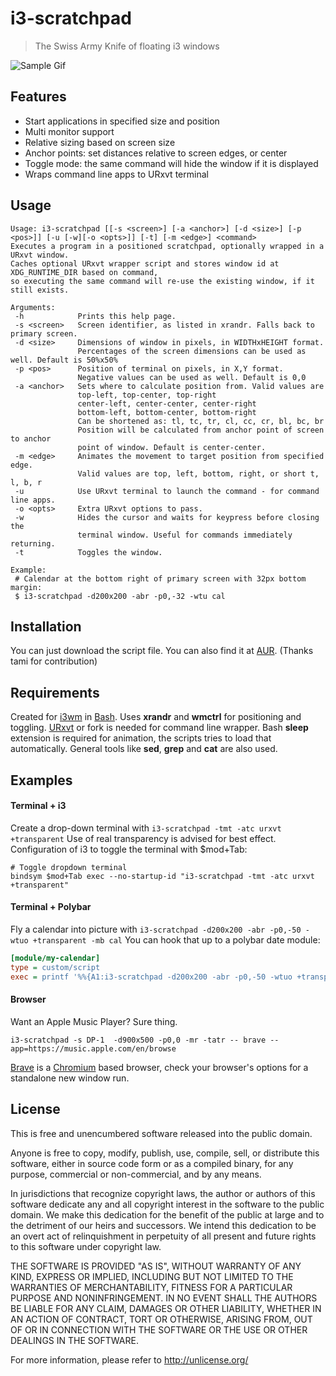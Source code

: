 i3-scratchpad
=============
>The Swiss Army Knife of floating i3 windows

![Sample Gif](https://gitlab.com/aquator/i3-scratchpad/-/raw/master/sample.gif)

Features
--------
- Start applications in specified size and position
- Multi monitor support
- Relative sizing based on screen size
- Anchor points: set distances relative to screen edges, or center
- Toggle mode: the same command will hide the window if it is displayed
- Wraps command line apps to URxvt terminal

Usage
-----
```
Usage: i3-scratchpad [[-s <screen>] [-a <anchor>] [-d <size>] [-p <pos>]] [-u [-w][-o <opts>]] [-t] [-m <edge>] <command>
Executes a program in a positioned scratchpad, optionally wrapped in a URxvt window.
Caches optional URxvt wrapper script and stores window id at XDG_RUNTIME_DIR based on command,
so executing the same command will re-use the existing window, if it still exists.

Arguments:
 -h            Prints this help page.
 -s <screen>   Screen identifier, as listed in xrandr. Falls back to primary screen.
 -d <size>     Dimensions of window in pixels, in WIDTHxHEIGHT format.
               Percentages of the screen dimensions can be used as well. Default is 50%x50%
 -p <pos>      Position of terminal on pixels, in X,Y format.
               Negative values can be used as well. Default is 0,0
 -a <anchor>   Sets where to calculate position from. Valid values are
               top-left, top-center, top-right
               center-left, center-center, center-right
               bottom-left, bottom-center, bottom-right
               Can be shortened as: tl, tc, tr, cl, cc, cr, bl, bc, br
               Position will be calculated from anchor point of screen to anchor
               point of window. Default is center-center.
 -m <edge>     Animates the movement to target position from specified edge.
               Valid values are top, left, bottom, right, or short t, l, b, r
 -u            Use URxvt terminal to launch the command - for command line apps.
 -o <opts>     Extra URxvt options to pass.
 -w            Hides the cursor and waits for keypress before closing the
               terminal window. Useful for commands immediately returning.
 -t            Toggles the window.

Example:
 # Calendar at the bottom right of primary screen with 32px bottom margin:
 $ i3-scratchpad -d200x200 -abr -p0,-32 -wtu cal
```

Installation
------------
You can just download the script file. You can also find it at [AUR](https://aur.archlinux.org/packages/i3-scratchpad-git/). (Thanks tami for contribution)

Requirements
------------
Created for [i3wm] in [Bash]. Uses **xrandr** and **wmctrl** for positioning and toggling. [URxvt] or fork is needed for command line wrapper. Bash **sleep** extension is required for animation, the scripts tries to load that automatically. General tools like **sed**, **grep** and **cat** are also used.

Examples
--------
#### Terminal + i3
Create a drop-down terminal with `i3-scratchpad -tmt -atc urxvt +transparent` Use of real transparency is advised for best effect.
Configuration of i3 to toggle the terminal with $mod+Tab:
```
# Toggle dropdown terminal
bindsym $mod+Tab exec --no-startup-id "i3-scratchpad -tmt -atc urxvt +transparent"
```

#### Terminal + Polybar
Fly a calendar into picture with `i3-scratchpad -d200x200 -abr -p0,-50 -wtuo +transparent -mb cal`
You can hook that up to a polybar date module:
```ini
[module/my-calendar]
type = custom/script
exec = printf '%%{A1:i3-scratchpad -d200x200 -abr -p0,-50 -wtuo +transparent -mb cal:}%s%%{A}' "$(date +%Y-%m-%d)"
```

#### Browser
Want an Apple Music Player? Sure thing.
```shell
i3-scratchpad -s DP-1  -d900x500 -p0,0 -mr -tatr -- brave --app=https://music.apple.com/en/browse
```

[Brave] is a [Chromium] based browser, check your browser's options for a standalone new window run.

License
-------
This is free and unencumbered software released into the public domain.

Anyone is free to copy, modify, publish, use, compile, sell, or
distribute this software, either in source code form or as a compiled
binary, for any purpose, commercial or non-commercial, and by any
means.

In jurisdictions that recognize copyright laws, the author or authors
of this software dedicate any and all copyright interest in the
software to the public domain. We make this dedication for the benefit
of the public at large and to the detriment of our heirs and
successors. We intend this dedication to be an overt act of
relinquishment in perpetuity of all present and future rights to this
software under copyright law.

THE SOFTWARE IS PROVIDED "AS IS", WITHOUT WARRANTY OF ANY KIND,
EXPRESS OR IMPLIED, INCLUDING BUT NOT LIMITED TO THE WARRANTIES OF
MERCHANTABILITY, FITNESS FOR A PARTICULAR PURPOSE AND NONINFRINGEMENT.
IN NO EVENT SHALL THE AUTHORS BE LIABLE FOR ANY CLAIM, DAMAGES OR
OTHER LIABILITY, WHETHER IN AN ACTION OF CONTRACT, TORT OR OTHERWISE,
ARISING FROM, OUT OF OR IN CONNECTION WITH THE SOFTWARE OR THE USE OR
OTHER DEALINGS IN THE SOFTWARE.

For more information, please refer to <http://unlicense.org/>


[i3wm]: https://i3wm.org/
[Bash]: https://www.gnu.org/software/bash/
[URxvt]: http://software.schmorp.de/pkg/rxvt-unicode.html
[Brave]: https://brave.com/
[Chromium]: https://www.chromium.org/
